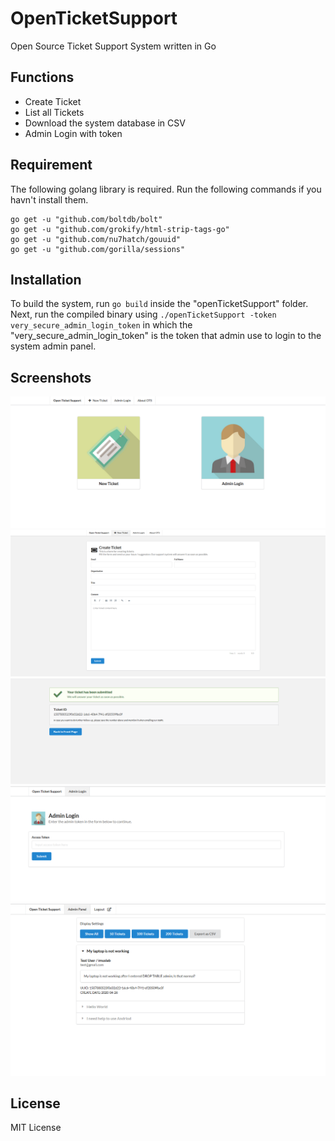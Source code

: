 # OpenTicketSupport
Open Source Ticket Support System written in Go

## Functions
- Create Ticket
- List all Tickets
- Download the system database in CSV
- Admin Login with token

## Requirement
The following golang library is required. Run the following commands if you havn't install them.
```
go get -u "github.com/boltdb/bolt"
go get -u "github.com/grokify/html-strip-tags-go"
go get -u "github.com/nu7hatch/gouuid"
go get -u "github.com/gorilla/sessions"

```

## Installation 
To build the system, run ```go build``` inside the "openTicketSupport" folder.
Next, run the compiled binary using ```./openTicketSupport -token very_secure_admin_login_token```
in which the "very_secure_admin_login_token" is the token that admin use to login to the system admin panel.

## Screenshots

![](screenshot/1.png)
![](screenshot/2.png)
![](screenshot/3.png)
![](screenshot/4.png)
![](screenshot/5.png)

## License
MIT License
